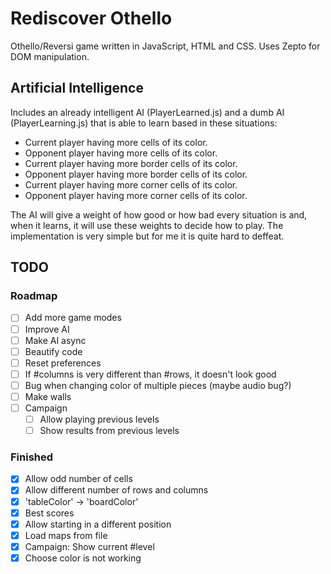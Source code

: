 # Rediscover Othello

Othello/Reversi game written in JavaScript, HTML and CSS. Uses Zepto for DOM manipulation.

## Artificial Intelligence

Includes an already intelligent AI (PlayerLearned.js) and a dumb AI (PlayerLearning.js) that is able to learn based in these situations:

- Current player having more cells of its color.
- Opponent player having more cells of its color.
- Current player having more border cells of its color.
- Opponent player having more border cells of its color.
- Current player having more corner cells of its color.
- Opponent player having more corner cells of its color.

The AI will give a weight of how good or how bad every situation is and, when it learns, it will use these weights to decide how to play. The implementation is very simple but for me it is quite hard to deffeat.

## TODO

### Roadmap

- [ ] Add more game modes
- [ ] Improve AI
- [ ] Make AI async
- [ ] Beautify code
- [ ] Reset preferences
- [ ] If #columns is very different than #rows, it doesn't look good
- [ ] Bug when changing color of multiple pieces (maybe audio bug?)
- [ ] Make walls
- [ ] Campaign
  - [ ] Allow playing previous levels
  - [ ] Show results from previous levels

### Finished

- [x] Allow odd number of cells
- [x] Allow different number of rows and columns
- [x] 'tableColor' -> 'boardColor'
- [x] Best scores
- [x] Allow starting in a different position
- [x] Load maps from file
- [x] Campaign: Show current #level
- [x] Choose color is not working
